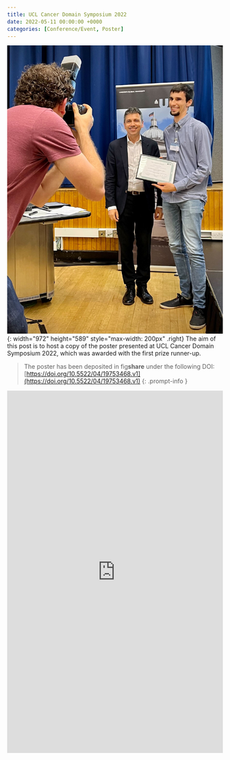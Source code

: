```yaml
---
title: UCL Cancer Domain Symposium 2022
date: 2022-05-11 00:00:00 +0000
categories: [Conference/Event, Poster]
---
```


![Desktop View](/assets/img/UCLcancerDomain_Prize.jpg){: width="972" height="589" style="max-width: 200px" .right}
The aim of this post is to host a copy of the poster presented at UCL Cancer 
Domain Symposium 2022, which was awarded with the first prize runner-up.

> The poster has been deposited in fig**share** under the following DOI:
[https://doi.org/10.5522/04/19753468.v1](https://doi.org/10.5522/04/19753468.v1)
{: .prompt-info }

<iframe src="https://widgets.figshare.com/articles/19753468/embed?show_title=1" 
width="568" height="860" style="width:600px; height:846px; max-width: 100%" 
allowfullscreen frameborder="0" ></iframe>

<!-- ![Window shadow](/assets/img/RunnerUp_Poster_UCLcancerDomain.jpg){: .shadow width="568" height="351" style="max-width: 90%" }
_Receiving the research poster first prize runner-up from Prof Tariq Enver_ -->

